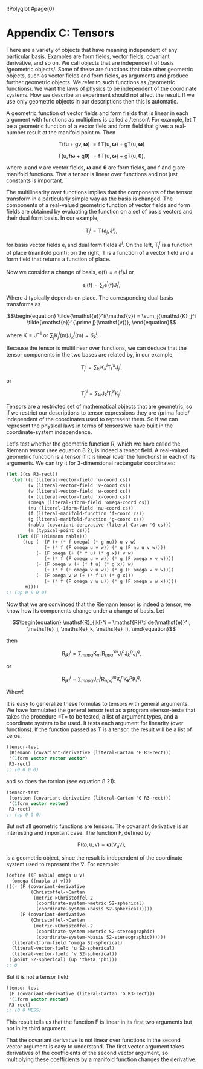 !!Polyglot
#page(0)
# Appendix C: Tensors

There are a variety of objects that have meaning independent of any particular basis. Examples are form fields, vector fields, covariant derivative, and so on.
We call objects that are independent of basis /geometric objects/. Some of these are functions that take other geometric objects, such as vector fields and form fields, as arguments and produce further geometric objects. We refer to such functions as /geometric functions/. We want the laws of physics to be independent of the coordinate systems. How we describe an experiment should not affect the result. If we use only geometric objects in our descriptions then this is automatic.

A geometric function of vector fields and form fields that is linear in each argument with functions as multipliers is called a /tensor/. For example, let
$\mathsf{T}$ be a geometric function of a vector field and form field that gives a real-number result at the manifold point $\mathsf{m}$. Then

$$\begin{equation}
\mathsf{T}(\mathsf{f} \mathsf{u} + \mathsf{g} \mathsf{v}, \boldsymbol{\omega}) \
= \mathsf{f}\,\mathsf{T}(\mathsf{u}, \boldsymbol{\omega}) + \mathsf{g} \mathsf{T}(\mathsf{u}, \boldsymbol{\omega})
\end{equation}$$

$$\begin{equation}
\mathsf{T}(\mathsf{u}, \mathsf{f} \boldsymbol{\omega} + \mathsf{g} \boldsymbol{\theta}) \
= \mathsf{f}\,\mathsf{T}(\mathsf{u}, \boldsymbol{\omega}) + \mathsf{g} \mathsf{T}(\mathsf{u}, \boldsymbol{\theta}),
\end{equation}$$

where $\mathsf{u}$ and $\mathsf{v}$ are vector fields, $\boldsymbol{\omega}$ and
$\boldsymbol{\theta}$ are form fields, and $\mathsf{f}$ and $\mathsf{g}$ are manifold functions. That a tensor is linear over functions and not just constants is important.

The multilinearity over functions implies that the components of the tensor transform in a particularly simple way as the basis is changed. The components of a real-valued geometric function of vector fields and form fields are obtained by evaluating the function on a set of basis vectors and their dual form basis. In our example,


$$\begin{equation}
\mathsf{T}_j^i = \mathsf{T}(e_j, \tilde{e}^i),
\end{equation}$$

for basis vector fields $\mathsf{e}_j$ and dual form fields $\tilde{e}^i$. On the left, $\mathsf{T}_j^i$ is a function of place (manifold point); on the right, $\mathsf{T}$ is a function of a vector field and a form field that returns a function of place.

Now we consider a change of basis, $\mathsf{e}(\mathsf{f}) =
\mathsf{e}^\prime(\mathsf{f})\mathsf{J}$ or

$$\begin{equation}
\mathsf{e}_i(\mathsf{f}) = \sum_j{\mathsf{e}^\prime(\mathsf{f})\mathsf{J}_i^j},
\end{equation}$$

Where $\mathsf{J}$ typically depends on place. The corresponding dual basis transforms as

$$\begin{equation}
\tilde{\mathsf{e}}^i(\mathsf{v}) = \sum_j{\mathsf{K}_j^i \tilde{\mathsf{e}}^{\prime j}(\mathsf{v})},
\end{equation}$$

where $\mathsf{K} = \mathsf{J}^{-1}$ or $\sum_j{\mathsf{K}_j^i(\mathsf{m}) \mathsf{J}_k^j(\mathsf{m})} = \delta_k^i$.

Because the tensor is multilinear over functions, we can deduce that the tensor components in the two bases are related by, in our example,

$$\begin{equation}
\mathsf{T}_j^i = \sum_{kl}{\mathsf{K}_k^i \mathsf{T}_l^{\prime k} \mathsf{J}_j^l},
\end{equation}$$

or

$$\begin{equation}
\mathsf{T}_j^{\prime i} = \sum_{kl}{\mathsf{J}_k^i \mathsf{T}_l^k \mathsf{K}_j^l}.
\end{equation}$$

Tensors are a restricted set of mathematical objects that are geometric, so if we restrict our descriptions to tensor expressions they are /prima facie/ independent of the coordinates used to represent them. So if we can represent the physical laws in terms of tensors we have built in the coordinate-system independence.

Let's test whether the geometric function $\mathsf{R}$, which we have called the Riemann tensor (see equation 8.2), is indeed a tensor field. A real-valued geometric function is a tensor if it is linear (over the functions) in each of its arguments. We can try it for 3-dimensional rectangular coordinates:

```Scheme
(let ((cs R3-rect))
  (let ((u (literal-vector-field 'u-coord cs))
        (v (literal-vector-field 'v-coord cs))
        (w (literal-vector-field 'w-coord cs))
        (x (literal-vector-field 'x-coord cs))
        (omega (literal-1form-field 'omega-coord cs))
        (nu (literal-1form-field 'nu-coord cs))
        (f (literal-manifold-function 'f-coord cs))
        (g (literal-manifold-function 'g-coord cs))
        (nabla (covariant-derivative (literal-Cartan 'G cs)))
        (m (typical-point cs)))
    (let ((F (Riemann nabla)))
      ((up (- (F (+ (* f omega) (* g nu)) u v w)
              (+ (* f (F omega u v w)) (* g (F nu u v w))))
           (- (F omega (+ (* f u) (* g x)) v w)
              (+ (* f (F omega u v w)) (* g (F omega x v w))))
           (- (F omega v (+ (* f u) (* g x)) w)
              (+ (* f (F omega v u w)) (* g (F omega v x w))))
           (- (F omega v w (+ (* f u) (* g x)))
              (+ (* f (F omega v w u)) (* g (F omega v w x)))))
       m))))
;; (up 0 0 0 0)
```

Now that we are convinced that the Riemann tensor is indeed a tensor, we know how its components change under a change of basis. Let

$$\begin{equation}
\mathsf{R}_{jkl}^i = \mathsf{R}(\tilde{\mathsf{e}}^i, \mathsf{e}_j, \mathsf{e}_k, \mathsf{e}_l),
\end{equation}$$

then

$$\begin{equation}
\mathsf{R}_{jkl}^i = \sum_{mnpq}{\mathsf{K}_m^i \mathsf{R}_{npq}^{\prime m} \mathsf{J}_j^n \mathsf{J}_k^p \mathsf{J}_l^q},
\end{equation}$$

or

$$\begin{equation}
\mathsf{R}_{jkl}^i = \sum_{mnpq}{\mathsf{J}_m^i \mathsf{R}_{npq}^m \mathsf{K}_j^n \mathsf{K}_k^p \mathsf{K}_l^q}.
\end{equation}$$

Whew!

It is easy to generalize these formulas to tensors with general arguments. We have formulated the general tensor test as a program =tensor-test= that takes the procedure =T= to be tested, a list of argument types, and a coordinate system to be used. It tests each argument for linearity (over functions). If the function passed as T is a tensor, the result will be a list of zeros.

```Scheme
(tensor-test
 (Riemann (covariant-derivative (literal-Cartan 'G R3-rect)))
 '(1form vector vector vector)
 R3-rect)
;; (0 0 0 0)
```

and so does the torsion (see equation 8.21):

```Scheme
(tensor-test
 (torsion (covariant-derivative (literal-Cartan 'G R3-rect)))
 '(1form vector vector)
 R3-rect)
;; (up 0 0 0)
```

But not all geometric functions are tensors. The covariant derivative is an interesting and important case. The function $\mathsf{F}$, defined by

$$\begin{equation}
\mathsf{F}(\boldsymbol{\omega}, \mathsf{u}, \mathsf{v}) = \boldsymbol{\omega}(\nabla_\mathsf{u} \mathsf{v}),
\end{equation}$$

is a geometric object, since the result is independent of the coordinate system used to represent the $\nabla$. For example:

```Scheme
(define ((F nabla) omega u v)
  (omega ((nabla u) v)))
(((- (F (covariant-derivative
         (Christoffel->Cartan
          (metric->Christoffel-2
           (coordinate-system->metric S2-spherical)
           (coordinate-system->basis S2-spherical)))))
     (F (covariant-derivative
         (Christoffel->Cartan
          (metric->Christoffel-2
           (coordinate-system->metric S2-stereographic)
           (coordinate-system->basis S2-stereographic))))))
  (literal-1form-field 'omega S2-spherical)
  (literal-vector-field 'u S2-spherical)
  (literal-vector-field 'v S2-spherical))
 ((point S2-spherical) (up 'theta 'phi)))
;; 0
```

But it is not a tensor field:

```Scheme
(tensor-test
 (F (covariant-derivative (literal-Cartan 'G R3-rect)))
 '(1form vector vector)
 R3-rect)
;; (0 0 MESS)
```

This result tells us that the function $\mathsf{F}$ is linear in its first two arguments but not in its third argument.

That the covariant derivative is not linear over functions in the second vector argument is easy to understand. The first vector argument takes derivatives of the coefficients of the second vector argument, so multiplying these coefficients by a manifold function changes the derivative.
